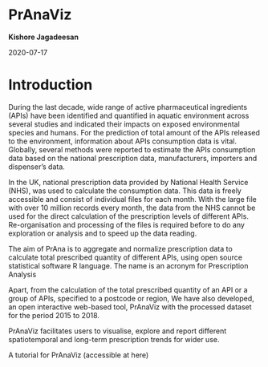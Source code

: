 
# PrAnaViz
**Kishore Jagadeesan**

2020-07-17

# Introduction
During the last decade, wide range of active pharmaceutical ingredients (APIs) have been identified and quantified in aquatic environment across several studies and indicated their impacts on exposed environmental species and humans. For the prediction of total amount of the APIs released to the environment, information about APIs consumption data is vital. Globally, several methods were reported to estimate the APIs consumption data based on the national prescription data, manufacturers, importers and dispenser’s data.

In the UK, national prescription data provided by National Health Service (NHS), was used to calculate the consumption data. This data is freely accessible and consist of individual files for each month. With the large file with over 10 million records every month, the data from the NHS cannot be used for the direct calculation of the prescription levels of different APIs. Re-organisation and processing of the files is required before to do any exploration or analysis and to speed up the data reading.

The aim of PrAna is to aggregate and normalize prescription data to calculate total prescribed quantity of different APIs, using open source statistical software R language. The name is an acronym for Prescription Analysis

Apart, from the calculation of the total prescribed quantity of an API or a group of APIs, specified to a postcode or region, We have also developed, an open interactive web-based tool, PrAnaViz with the processed dataset for the period 2015 to 2018.

PrAnaViz facilitates users to visualise, explore and report different spatiotemporal and long-term prescription trends for wider use.

A tutorial for PrAnaViz (accessible at here)
